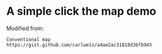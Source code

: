 # A simple click the map demo

Modified from:

    Conventional map
    https://gist.github.com/carlweis/a4ae2ac31818d3bfb945


